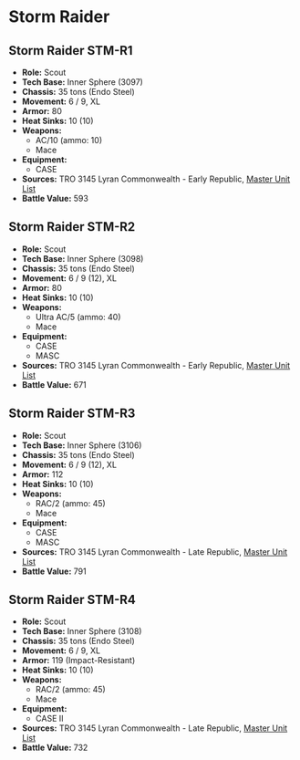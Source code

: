 # Storm Raider
## Storm Raider STM-R1
- **Role:** Scout
- **Tech Base:** Inner Sphere (3097)
- **Chassis:** 35 tons (Endo Steel)
- **Movement:** 6 / 9, XL
- **Armor:** 80
- **Heat Sinks:** 10 (10)
- **Weapons:**
  - AC/10 (ammo: 10)
  - Mace
- **Equipment:**
  - CASE
- **Sources:** TRO 3145 Lyran Commonwealth - Early Republic, [Master Unit List](http://masterunitlist.info/Unit/Details/6615/storm-raider-stm-r1)
- **Battle Value:** 593

## Storm Raider STM-R2
- **Role:** Scout
- **Tech Base:** Inner Sphere (3098)
- **Chassis:** 35 tons (Endo Steel)
- **Movement:** 6 / 9 (12), XL
- **Armor:** 80
- **Heat Sinks:** 10 (10)
- **Weapons:**
  - Ultra AC/5 (ammo: 40)
  - Mace
- **Equipment:**
  - CASE
  - MASC
- **Sources:** TRO 3145 Lyran Commonwealth - Early Republic, [Master Unit List](http://masterunitlist.info/Unit/Details/6616/storm-raider-stm-r2)
- **Battle Value:** 671

## Storm Raider STM-R3
- **Role:** Scout
- **Tech Base:** Inner Sphere (3106)
- **Chassis:** 35 tons (Endo Steel)
- **Movement:** 6 / 9 (12), XL
- **Armor:** 112
- **Heat Sinks:** 10 (10)
- **Weapons:**
  - RAC/2 (ammo: 45)
  - Mace
- **Equipment:**
  - CASE
  - MASC
- **Sources:** TRO 3145 Lyran Commonwealth - Late Republic, [Master Unit List](http://masterunitlist.info/Unit/Details/6614/storm-raider-stm-r3)
- **Battle Value:** 791

## Storm Raider STM-R4
- **Role:** Scout
- **Tech Base:** Inner Sphere (3108)
- **Chassis:** 35 tons (Endo Steel)
- **Movement:** 6 / 9, XL
- **Armor:** 119 (Impact-Resistant)
- **Heat Sinks:** 10 (10)
- **Weapons:**
  - RAC/2 (ammo: 45)
  - Mace
- **Equipment:**
  - CASE II
- **Sources:** TRO 3145 Lyran Commonwealth - Late Republic, [Master Unit List](http://masterunitlist.info/Unit/Details/6617/storm-raider-stm-r4)
- **Battle Value:** 732

